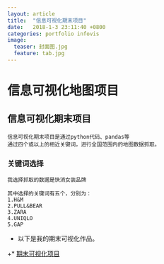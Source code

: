 ```yaml
---
layout: article
title:  "信息可视化期末项目"
date:   2018-1-3 23:11:40 +0800
categories: portfolio infovis
image:
  teaser: 封面图.jpg
  feature: tab.jpg
---
```


# 信息可视化地图项目


  ## 信息可视化期末项目
      
    信息可视化期末项目是通过python代码、pandas等
    通过四个或以上的相近关键词，进行全国范围内的地图数据抓取。

### 关键词选择
    我选择抓取的数据是快消女装品牌
    
    其中选择的关键词有五个，分别为：
    1.H&M
    2.PULL&BEAR
    3.ZARA
    4.UNIQLO
    5.GAP

 + 以下是我的期末可视化作品。
 
+* [期末可视化项目](https://public.tableau.com/views/female_suits/1_1?:embed=y&:display_count=yes&publish=yes)
